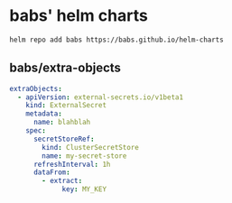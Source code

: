 # babs' helm charts

```bash
helm repo add babs https://babs.github.io/helm-charts
```

## babs/extra-objects

```yaml
extraObjects:
  - apiVersion: external-secrets.io/v1beta1
    kind: ExternalSecret
    metadata:
      name: blahblah
    spec:
      secretStoreRef:
        kind: ClusterSecretStore
        name: my-secret-store
      refreshInterval: 1h
      dataFrom:
        - extract:
             key: MY_KEY
```

